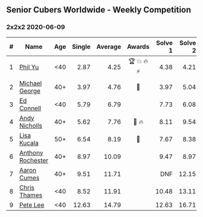## Senior Cubers Worldwide - Weekly Competition
### 2x2x2 2020-06-09

| # | Name | Age | Single | Average | Awards | Solve 1 | Solve 2 | Solve 3 | Solve 4 | Solve 5 | Video |
| :--: | -- | :--: | --: | --: | :--: | --: | --: | --: | --: | --: | :-- |
| 1 | [Phil Yu](../../persons/phil_yu.md) | <40 | 2.87 | 4.25 | 🏆 💥 🔥 ⚡ | 4.38 | 4.21 | 2.87 | 4.17 | 5.82 | [Link](https://www.facebook.com/events/903549840109576/permalink/904458400018720/) |
| 2 | [Michael George](../../persons/michael_george.md) | 40+ | 3.97 | 4.76 | 🥇 | 3.97 | 5.04 | DNF | 5.10 | 4.14 | [Link](https://www.facebook.com/michael.george.545/videos/10213779804129654/) |
| 3 | [Ed Connell](../../persons/ed_connell.md) | <40 | 5.79 | 6.79 |  | 7.73 | 6.08 | 6.58 | 7.71 | 5.79 | [Link](https://www.facebook.com/events/903549840109576/permalink/906634199801140/) |
| 4 | [Andy Nicholls](../../persons/andy_nicholls.md) | 40+ | 5.62 | 7.76 | 🥈 🔥 | 8.11 | 9.54 | 8.70 | 5.62 | 6.48 | [Link](https://www.facebook.com/events/903549840109576/permalink/904307953367098/) |
| 5 | [Lisa Kucala](../../persons/lisa_kucala.md) | 50+ | 6.54 | 8.19 | 🥉 | 7.67 | 8.38 | 19.71 | 8.52 | 6.54 | [Link](https://www.facebook.com/events/903549840109576/permalink/908242052973688/) |
| 6 | [Anthony Rochester](../../persons/anthony_rochester.md) | 40+ | 8.97 | 10.09 |  | 9.47 | 8.97 | 10.50 | 10.29 | 11.48 | [Link](https://www.facebook.com/events/903549840109576/permalink/906926949771865/) |
| 7 | [Aaron Cumes](../../persons/aaron_cumes.md) | 40+ | 9.51 | 11.71 |  | DNF | 12.15 | 9.51 | 11.44 | 11.54 | [Link](https://www.facebook.com/events/903549840109576/permalink/903615983436295/) |
| 8 | [Chris Thames](../../persons/chris_thames.md) | <40 | 8.52 | 11.91 |  | 10.48 | 13.11 | 8.52 | 12.15 | 17.04 | [Link](https://www.facebook.com/events/903549840109576/permalink/906720149792545/) |
| 9 | [Pete Lee](../../persons/pete_lee.md) | <40 | 12.63 | 14.79 |  | 12.63 | 16.71 | 13.90 | 13.77 | 18.13 | [Link](https://www.facebook.com/events/903549840109576/permalink/906719076459319/) |

<!-- Global site tag (gtag.js) - Google Analytics -->
<script async src="https://www.googletagmanager.com/gtag/js?id=UA-86348435-3"></script>
<script>window.dataLayer = window.dataLayer || []; function gtag() {dataLayer.push(arguments);} gtag('js', new Date()); gtag('config', 'UA-86348435-3');</script>
